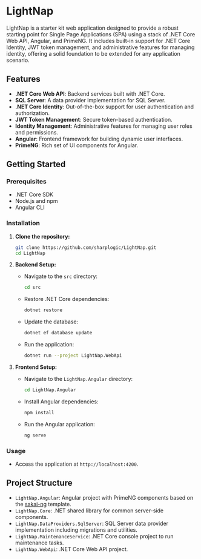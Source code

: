 # LightNap

LightNap is a starter kit web application designed to provide a robust starting point for Single Page Applications (SPA) using a stack of .NET Core Web API, Angular, and PrimeNG. It includes built-in support for .NET Core Identity, JWT token management, and administrative features for managing identity, offering a solid foundation to be extended for any application scenario.

## Features

- **.NET Core Web API**: Backend services built with .NET Core.
- **SQL Server**: A data provider implementation for SQL Server.
- **.NET Core Identity**: Out-of-the-box support for user authentication and authorization.
- **JWT Token Management**: Secure token-based authentication.
- **Identity Management**: Administrative features for managing user roles and permissions.
- **Angular**: Frontend framework for building dynamic user interfaces.
- **PrimeNG**: Rich set of UI components for Angular.

## Getting Started

### Prerequisites

- .NET Core SDK
- Node.js and npm
- Angular CLI

### Installation

1. **Clone the repository:**
   ```bash
   git clone https://github.com/sharplogic/LightNap.git
   cd LightNap
   ```

2. **Backend Setup:**
   - Navigate to the `src` directory:
     ```bash
     cd src
     ```
   - Restore .NET Core dependencies:
     ```bash
     dotnet restore
     ```
   - Update the database:
     ```bash
     dotnet ef database update
     ```
   - Run the application:
     ```bash
     dotnet run --project LightNap.WebApi
     ```

3. **Frontend Setup:**
   - Navigate to the `LightNap.Angular` directory:
     ```bash
     cd LightNap.Angular
     ```
   - Install Angular dependencies:
     ```bash
     npm install
     ```
   - Run the Angular application:
     ```bash
     ng serve
     ```

### Usage

- Access the application at `http://localhost:4200`.

## Project Structure

- `LightNap.Angular`: Angular project with PrimeNG components based on the [sakai-ng](https://github.com/primefaces/sakai-ng) template.
- `LightNap.Core`: .NET shared library for common server-side components.
- `LightNap.DataProviders.SqlServer`: SQL Server data provider implementation including migrations and utilities.
- `LightNap.MaintenanceService`: .NET Core console project to run maintenance tasks.
- `LightNap.WebApi`: .NET Core Web API project.
